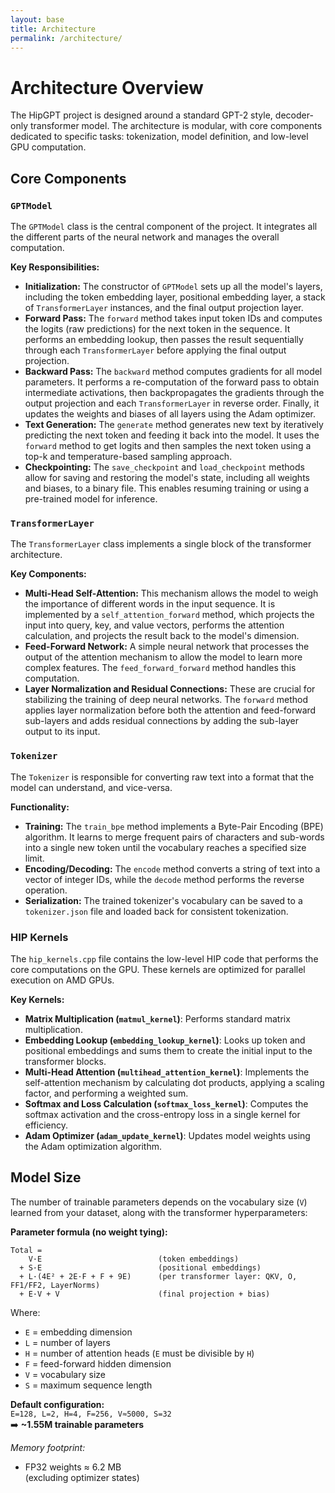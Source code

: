 ```yaml
---
layout: base
title: Architecture
permalink: /architecture/
---
```


# Architecture Overview

The HipGPT project is designed around a standard GPT-2 style, decoder-only transformer model. The architecture is modular, with core components dedicated to specific tasks: tokenization, model definition, and low-level GPU computation.

## Core Components

### `GPTModel`

The `GPTModel` class is the central component of the project. It integrates all the different parts of the neural network and manages the overall computation.

**Key Responsibilities:**

* **Initialization:** The constructor of `GPTModel` sets up all the model's layers, including the token embedding layer, positional embedding layer, a stack of `TransformerLayer` instances, and the final output projection layer.
* **Forward Pass:** The `forward` method takes input token IDs and computes the logits (raw predictions) for the next token in the sequence. It performs an embedding lookup, then passes the result sequentially through each `TransformerLayer` before applying the final output projection.
* **Backward Pass:** The `backward` method computes gradients for all model parameters. It performs a re-computation of the forward pass to obtain intermediate activations, then backpropagates the gradients through the output projection and each `TransformerLayer` in reverse order. Finally, it updates the weights and biases of all layers using the Adam optimizer.
* **Text Generation:** The `generate` method generates new text by iteratively predicting the next token and feeding it back into the model. It uses the `forward` method to get logits and then samples the next token using a top-k and temperature-based sampling approach.
* **Checkpointing:** The `save_checkpoint` and `load_checkpoint` methods allow for saving and restoring the model's state, including all weights and biases, to a binary file. This enables resuming training or using a pre-trained model for inference.

### `TransformerLayer`

The `TransformerLayer` class implements a single block of the transformer architecture.

**Key Components:**

* **Multi-Head Self-Attention:** This mechanism allows the model to weigh the importance of different words in the input sequence. It is implemented by a `self_attention_forward` method, which projects the input into query, key, and value vectors, performs the attention calculation, and projects the result back to the model's dimension.
* **Feed-Forward Network:** A simple neural network that processes the output of the attention mechanism to allow the model to learn more complex features. The `feed_forward_forward` method handles this computation.
* **Layer Normalization and Residual Connections:** These are crucial for stabilizing the training of deep neural networks. The `forward` method applies layer normalization before both the attention and feed-forward sub-layers and adds residual connections by adding the sub-layer output to its input.

### `Tokenizer`

The `Tokenizer` is responsible for converting raw text into a format that the model can understand, and vice-versa.

**Functionality:**

* **Training:** The `train_bpe` method implements a Byte-Pair Encoding (BPE) algorithm. It learns to merge frequent pairs of characters and sub-words into a single new token until the vocabulary reaches a specified size limit.
* **Encoding/Decoding:** The `encode` method converts a string of text into a vector of integer IDs, while the `decode` method performs the reverse operation.
* **Serialization:** The trained tokenizer's vocabulary can be saved to a `tokenizer.json` file and loaded back for consistent tokenization.

### HIP Kernels

The `hip_kernels.cpp` file contains the low-level HIP code that performs the core computations on the GPU. These kernels are optimized for parallel execution on AMD GPUs.

**Key Kernels:**

* **Matrix Multiplication (`matmul_kernel`)**: Performs standard matrix multiplication.
* **Embedding Lookup (`embedding_lookup_kernel`)**: Looks up token and positional embeddings and sums them to create the initial input to the transformer blocks.
* **Multi-Head Attention (`multihead_attention_kernel`)**: Implements the self-attention mechanism by calculating dot products, applying a scaling factor, and performing a weighted sum.
* **Softmax and Loss Calculation (`softmax_loss_kernel`)**: Computes the softmax activation and the cross-entropy loss in a single kernel for efficiency.
* **Adam Optimizer (`adam_update_kernel`)**: Updates model weights using the Adam optimization algorithm.

## Model Size

The number of trainable parameters depends on the vocabulary size (`V`) learned from your dataset, along with the transformer hyperparameters:

**Parameter formula (no weight tying):**

```
Total =
    V·E                          (token embeddings)
  + S·E                          (positional embeddings)
  + L·(4E² + 2E·F + F + 9E)      (per transformer layer: QKV, O, FF1/FF2, LayerNorms)
  + E·V + V                      (final projection + bias)
```

Where:
- `E` = embedding dimension  
- `L` = number of layers  
- `H` = number of attention heads (`E` must be divisible by `H`)  
- `F` = feed-forward hidden dimension  
- `V` = vocabulary size  
- `S` = maximum sequence length  

**Default configuration:**  
`E=128, L=2, H=4, F=256, V≈5000, S=32`  
➡️ **~1.55M trainable parameters**

*Memory footprint:*  
- FP32 weights ≈ 6.2 MB  
(excluding optimizer states)